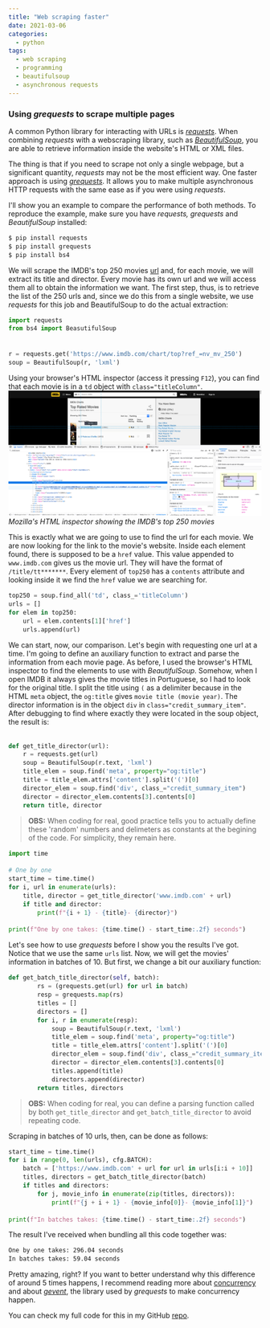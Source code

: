 ```yaml
---
title: "Web scraping faster"
date: 2021-03-06
categories:
  - python
tags:
  - web scraping
  - programming
  - beautifulsoup
  - asynchronous requests
---
```


### Using *grequests* to scrape multiple pages

A common Python library for interacting with URLs is [*requests*][requests-docs]. When combining *requests* with a webscraping library, such as [*BeautifulSoup*][soup-docs], you are able to retrieve information inside the website's HTML or XML files.

The thing is that if you need to scrape not only a single webpage, but a significant quantity, *requests* may not be the most efficient way. One faster approach is using [*grequests*][grequests]. It allows you to make multiple asynchronous HTTP requests with the same ease as if you were using *requests*.

I'll show you an example to compare the performance of both methods. To reproduce the example, make sure you have *requests, grequests* and *BeautifulSoup* installed:

```bash
$ pip install requests
$ pip install grequests
$ pip install bs4
```

We will scrape the IMDB's top 250 movies [url][top250] and, for each movie, we will extract its title and director. Every movie has its own url and we will access them all to obtain the information we want. The first step, thus, is to retrieve the list of the 250 urls and, since we do this from a single website, we use *requests* for this job and BeautifulSoup to do the actual extraction:

```python
import requests
from bs4 import BeasutifulSoup


r = requests.get('https://www.imdb.com/chart/top?ref_=nv_mv_250')
soup = BeautifulSoup(r, 'lxml')
```

Using your browser's HTML inspector (access it pressing `F12`), you can find that each movie is in a `td` object with `class="titleColumn"`. 
![HTML inspector](/assets/images/imdb_top250_html_inspector.png 'HTML inspector')
*Mozilla's HTML inspector showing the IMDB's top 250 movies*

This is exactly what we are going to use to find the url for each movie. We are now looking for the link to the movie's website. Inside each element found, there is supposed to be a `href` value. This value appended to `www.imdb.com` gives us the movie url. They will have the format of `/title/tt*******`. Every element of `top250` has a `contents` attribute and looking inside it we find the `href` value we are searching for.


```python
top250 = soup.find_all('td', class_='titleColumn')
urls = []
for elem in top250:
    url = elem.contents[1]['href']
    urls.append(url)
```

We can start, now, our comparison. Let's begin with requesting one url at a time. I'm going to define an auxiliary function to extract and parse the information from each movie page. As before, I used the browser's HTML inspector to find the elements to use with *BeautifulSoup*. Somehow, when I open IMDB it always gives the movie titles in Portuguese, so I had to look for the original title. I split the title using `(` as a delimiter because in the HTML `meta` object, the `og:title` gives `movie title (movie year)`. The director information is in the object `div` in `class="credit_summary_item"`. After debugging to find where exactly they were located in the soup object, the result is:
```python

def get_title_director(url):
    r = requests.get(url)
    soup = BeautifulSoup(r.text, 'lxml')
    title_elem = soup.find('meta', property="og:title")
    title = title_elem.attrs['content'].split('(')[0]
    director_elem = soup.find('div', class_="credit_summary_item")
    director = director_elem.contents[3].contents[0]
    return title, director

```
> **OBS:** When coding for real, good practice tells you to actually define these 'random' numbers and delimeters as constants at the begining of the code. For simplicity, they remain here.

```python
import time

# One by one
start_time = time.time()
for i, url in enumerate(urls):
    title, director = get_title_director('www.imdb.com' + url)
    if title and director:
        print(f"{i + 1} - {title}- {director}")

print(f"One by one takes: {time.time() - start_time:.2f} seconds")
```

Let's see how to use *grequests* before I show you the results I've got. Notice that we use the same `urls` list. Now, we will get the movies' information in batches of 10. But first, we change a bit our auxiliary function:

```python
def get_batch_title_director(self, batch):
        rs = (grequests.get(url) for url in batch)
        resp = grequests.map(rs)
        titles = []
        directors = []
        for i, r in enumerate(resp):
        	soup = BeautifulSoup(r.text, 'lxml')
        	title_elem = soup.find('meta', property="og:title")
        	title = title_elem.attrs['content'].split('(')[0]
        	director_elem = soup.find('div', class_="credit_summary_item")
        	director = director_elem.contents[3].contents[0]
            titles.append(title)
            directors.append(director)
        return titles, directors
```

> **OBS:** When coding for real, you can define a parsing function called by both `get_title_director` and `get_batch_title_director` to avoid repeating code.

Scraping in batches of 10 urls, then, can be done as follows:

```python
start_time = time.time()
for i in range(0, len(urls), cfg.BATCH):
    batch = ['https://www.imdb.com' + url for url in urls[i:i + 10]]
    titles, directors = get_batch_title_director(batch)
    if titles and directors:
        for j, movie_info in enumerate(zip(titles, directors)):
            print(f"{j + i + 1} - {movie_info[0]}- {movie_info[1]}")

print(f"In batches takes: {time.time() - start_time:.2f} seconds")
```

The result I've received when bundling all this code together was:

```bash
One by one takes: 296.04 seconds
In batches takes: 59.04 seconds
```

Pretty amazing, right? If you want to better understand why this difference of around 5 times happens, I recommend reading more about [concurrency][concurrency] and about [*gevent*][gevent], the library used by *grequests* to make concurrency happen.

You can check my full code for this in my GitHub [repo][imdb-repo].

[requests-docs]: https://requests.readthedocs.io
[soup-docs]: https://beautiful-soup-4.readthedocs.io/en/latest/
[grequests]: https://github.com/spyoungtech/grequests
[top250]: https://www.imdb.com/chart/top?ref_=nv_mv_250
[gevent]: http://www.gevent.org/
[concurrency]: https://en.wikipedia.org/wiki/Concurrency_(computer_science)
[imdb-repo]: https://github.com/lnros/top-250-imdb-movies-scraper